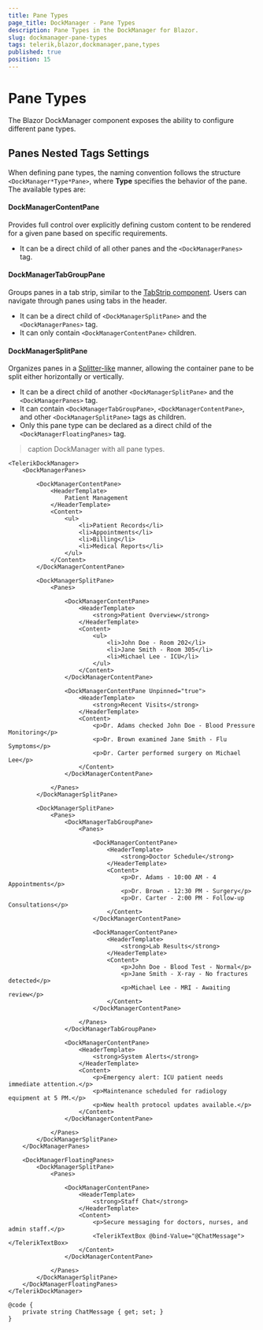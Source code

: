 ```yaml
---
title: Pane Types
page_title: DockManager - Pane Types
description: Pane Types in the DockManager for Blazor.
slug: dockmanager-pane-types
tags: telerik,blazor,dockmanager,pane,types
published: true
position: 15
---
```


# Pane Types

The Blazor DockManager component exposes the ability to configure different pane types.

## Panes Nested Tags Settings

When defining pane types, the naming convention follows the structure `<DockManager*Type*Pane>`, where **Type** specifies the behavior of the pane. The available types are:

#### DockManagerContentPane

Provides full control over explicitly defining custom content to be rendered for a given pane based on specific requirements. 

* It can be a direct child of all other panes and the `<DockManagerPanes>` tag.

#### DockManagerTabGroupPane

Groups panes in a tab strip, similar to the [TabStrip component](slug://components/tabstrip/overview). Users can navigate through panes using tabs in the header. 

* It can be a direct child of `<DockManagerSplitPane>` and the `<DockManagerPanes>` tag. 
* It can only contain `<DockManagerContentPane>` children.

#### DockManagerSplitPane

Organizes panes in a [Splitter-like](slug://splitter-overview) manner, allowing the container pane to be split either horizontally or vertically. 

* It can be a direct child of another `<DockManagerSplitPane>` and the `<DockManagerPanes>` tag. 
* It can contain `<DockManagerTabGroupPane>`, `<DockManagerContentPane>`, and other `<DockManagerSplitPane>` tags as children. 
* Only this pane type can be declared as a direct child of the `<DockManagerFloatingPanes>` tag.

>caption DockManager with all pane types.

`````RAZOR
<TelerikDockManager>
    <DockManagerPanes>

        <DockManagerContentPane>
            <HeaderTemplate>
                Patient Management
            </HeaderTemplate>
            <Content>
                <ul>
                    <li>Patient Records</li>
                    <li>Appointments</li>
                    <li>Billing</li>
                    <li>Medical Reports</li>
                </ul>
            </Content>
        </DockManagerContentPane>

        <DockManagerSplitPane>
            <Panes>

                <DockManagerContentPane>
                    <HeaderTemplate>
                        <strong>Patient Overview</strong>
                    </HeaderTemplate>
                    <Content>
                        <ul>
                            <li>John Doe - Room 202</li>
                            <li>Jane Smith - Room 305</li>
                            <li>Michael Lee - ICU</li>
                        </ul>
                    </Content>
                </DockManagerContentPane>

                <DockManagerContentPane Unpinned="true">
                    <HeaderTemplate>
                        <strong>Recent Visits</strong>
                    </HeaderTemplate>
                    <Content>
                        <p>Dr. Adams checked John Doe - Blood Pressure Monitoring</p>
                        <p>Dr. Brown examined Jane Smith - Flu Symptoms</p>
                        <p>Dr. Carter performed surgery on Michael Lee</p>
                    </Content>
                </DockManagerContentPane>

            </Panes>
        </DockManagerSplitPane>

        <DockManagerSplitPane>
            <Panes>
                <DockManagerTabGroupPane>
                    <Panes>

                        <DockManagerContentPane>
                            <HeaderTemplate>
                                <strong>Doctor Schedule</strong>
                            </HeaderTemplate>
                            <Content>
                                <p>Dr. Adams - 10:00 AM - 4 Appointments</p>
                                <p>Dr. Brown - 12:30 PM - Surgery</p>
                                <p>Dr. Carter - 2:00 PM - Follow-up Consultations</p>
                            </Content>
                        </DockManagerContentPane>

                        <DockManagerContentPane>
                            <HeaderTemplate>
                                <strong>Lab Results</strong>
                            </HeaderTemplate>
                            <Content>
                                <p>John Doe - Blood Test - Normal</p>
                                <p>Jane Smith - X-ray - No fractures detected</p>
                                <p>Michael Lee - MRI - Awaiting review</p>
                            </Content>
                        </DockManagerContentPane>

                    </Panes>
                </DockManagerTabGroupPane>

                <DockManagerContentPane>
                    <HeaderTemplate>
                        <strong>System Alerts</strong>
                    </HeaderTemplate>
                    <Content>
                        <p>Emergency alert: ICU patient needs immediate attention.</p>
                        <p>Maintenance scheduled for radiology equipment at 5 PM.</p>
                        <p>New health protocol updates available.</p>
                    </Content>
                </DockManagerContentPane>

            </Panes>
        </DockManagerSplitPane>
    </DockManagerPanes>

    <DockManagerFloatingPanes>
        <DockManagerSplitPane>
            <Panes>

                <DockManagerContentPane>
                    <HeaderTemplate>
                        <strong>Staff Chat</strong>
                    </HeaderTemplate>
                    <Content>
                        <p>Secure messaging for doctors, nurses, and admin staff.</p>
                        <TelerikTextBox @bind-Value="@ChatMessage"></TelerikTextBox>
                    </Content>
                </DockManagerContentPane>

            </Panes>
        </DockManagerSplitPane>
    </DockManagerFloatingPanes>
</TelerikDockManager>

@code {
    private string ChatMessage { get; set; }
}
`````